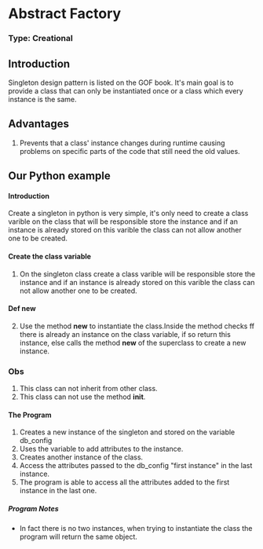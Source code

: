 # Abstract Factory

### Type: Creational

## Introduction

Singleton design pattern is listed on the GOF book. It's main goal is to provide a class that can only be instantiated once or a class which every instance is the same.

## Advantages

1. Prevents that a class' instance changes during runtime causing problems on specific parts of the code that still need the old values.

## Our Python example

#### Introduction

Create a singleton in python is very simple, it's only need to create a class varible on the class that will be responsible store the instance and if an instance is already stored on this varible the class can not allow another one 
to be created. 


#### Create the class variable

1. On the singleton class create a class varible will be responsible store the instance and if an instance is already stored on this varible the class can not allow another one to be created. 


#### Def __new__

2. Use the  method __new__ to instantiate the class.Inside the method checks ff there is already an instance on the class variable, if so return this instance, else calls the method __new__ of the superclass to create a new instance.

### Obs

1. This class can not inherit from other class.
2. This class can not use the  method __init__.


#### The Program

1. Creates a new instance of the singleton and stored on the variable db_config
2. Uses the variable to add attributes to the instance.
3. Creates another instance of the class.
4. Access the attributes passed to the db_config "first instance" in the last instance.
5. The program is able to access all the attributes added to the first instance in the last one.

##### Program Notes

* In fact there is no two instances, when trying to instantiate the class the program will return the same object.


